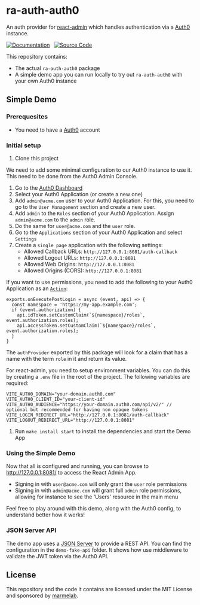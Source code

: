 # ra-auth-auth0

An auth provider for [react-admin](https://github.com/marmelab/react-admin) which handles authentication via a [Auth0](https://auth0.com) instance.

[![Documentation]][DocumentationLink] 
[![Source Code]][SourceCodeLink] 

[Documentation]: https://img.shields.io/badge/Documentation-green?style=for-the-badge
[Source Code]: https://img.shields.io/badge/Source_Code-blue?style=for-the-badge

[DocumentationLink]: ./packages/ra-auth-auth0/Readme.md 'Documentation'
[SourceCodeLink]: https://github.com/marmelab/ra-auth-auth0/tree/main/packages/ra-auth-auth0 'Source Code'

This repository contains:

-   The actual `ra-auth-auth0` package
-   A simple demo app you can run locally to try out `ra-auth-auth0` with your own Auth0 instance

## Simple Demo

### Prerequesites

-   You need to have a [Auth0](https://auth0.com) account

### Initial setup

1. Clone this project

We need to add some minimal configuration to our Auth0 instance to use it. This need to be done from the Auth0 Admin Console.

1. Go to the [Auth0 Dashboard](https://manage.auth0.com/dashboard)
1. Select your Auth0 Application (or create a new one)
1. Add `admin@acme.com` user to your Auth0 Application. For this, you need to go to the `User Management` section and create a new user.
1. Add `admin` to the `Roles` section of your Auth0 Application. Assign `admin@acme.com` to the `admin` role.
1. Do the same for `user@acme.com` and the `user` role.
1. Go to the `Applications` section of your Auth0 Application and select `Settings`
1. Create a `single page` application with the following settings:
    - Allowed Callback URLs: `http://127.0.0.1:8081/auth-callback`
    - Allowed Logout URLs: `http://127.0.0.1:8081`
    - Allowed Web Origins: `http://127.0.0.1:8081`
    - Allowed Origins (CORS): `http://127.0.0.1:8081`

If you want to use permissions, you need to add the following to your Auth0 Application as an [`Action`](https://auth0.com/docs/manage-users/access-control/sample-use-cases-actions-with-authorization#add-user-roles-to-tokens):

```JS
exports.onExecutePostLogin = async (event, api) => {
  const namespace = 'https://my-app.example.com';
  if (event.authorization) {
    api.idToken.setCustomClaim(`${namespace}/roles`, event.authorization.roles);
    api.accessToken.setCustomClaim(`${namespace}/roles`, event.authorization.roles);
  }
}
```

The `authProvider` exported by this package will look for a claim that has a name with the term `role` in it and return its value.

For react-admin, you need to setup environment variables. You can do this by creating a `.env` file in the root of the project. The following variables are required:

```JS
VITE_AUTH0_DOMAIN="your-domain.auth0.com"
VITE_AUTH0_CLIENT_ID="your-client-id"
VITE_AUTH0_AUDIENCE="https://your-domain.auth0.com/api/v2/" // optional but recommended for having non opaque tokens
VITE_LOGIN_REDIRECT_URL="http://127.0.0.1:8081/auth-callback"
VITE_LOGOUT_REDIRECT_URL="http://127.0.0.1:8081"
```

1. Run `make install start` to install the dependencies and start the Demo App

### Using the Simple Demo

Now that all is configured and running, you can browse to http://127.0.0.1:8081/ to access the React Admin App.

-   Signing in with `user@acme.com` will only grant the `user` role permissions
-   Signing in with `admin@acme.com` will grant full `admin` role permissions, allowing for instance to see the 'Users' resource in the main menu

Feel free to play around with this demo, along with the Auth0 config, to understand better how it works!

### JSON Server API

The demo app uses a [JSON Server](https://github.com/typicode/json-server) to provide a REST API. You can find the configuration in the `demo-fake-api` folder.
It shows how use middleware to validate the JWT token via the Auth0 API.

## License

This repository and the code it contains are licensed under the MIT License and sponsored by [marmelab](https://marmelab.com).
